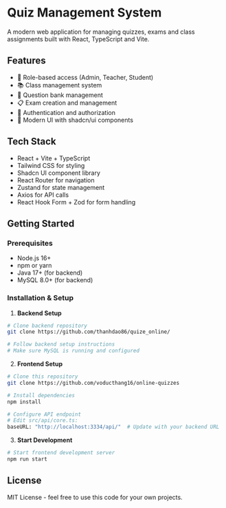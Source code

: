 # Quiz Management System

A modern web application for managing quizzes, exams and class assignments built with React, TypeScript and Vite.

## Features

- 👥 Role-based access (Admin, Teacher, Student)
- 📚 Class management system
- 📝 Question bank management
- 📋 Exam creation and management
- 🔐 Authentication and authorization
- 🎨 Modern UI with shadcn/ui components

## Tech Stack

- React + Vite + TypeScript
- Tailwind CSS for styling
- Shadcn UI component library
- React Router for navigation
- Zustand for state management
- Axios for API calls
- React Hook Form + Zod for form handling

## Getting Started

### Prerequisites

- Node.js 16+
- npm or yarn
- Java 17+ (for backend)
- MySQL 8.0+ (for backend)

### Installation & Setup
1. **Backend Setup**
```bash
# Clone backend repository
git clone https://github.com/thanhdao86/quize_online/

# Follow backend setup instructions
# Make sure MySQL is running and configured
```
2. **Frontend Setup**
```bash
# Clone this repository
git clone https://github.com/voducthang16/online-quizzes

# Install dependencies
npm install

# Configure API endpoint
# Edit src/api/core.ts:
baseURL: "http://localhost:3334/api/"  # Update with your backend URL
```
3. **Start Development**
```bash
# Start frontend development server
npm run start
```

## License
MIT License - feel free to use this code for your own projects.